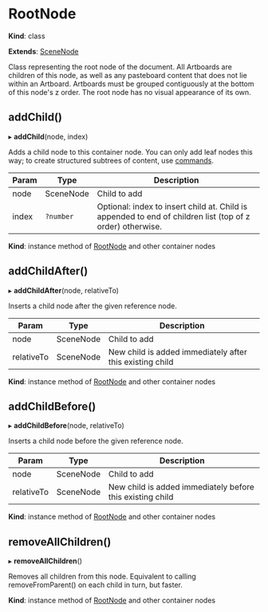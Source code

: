 # RootNode

**Kind**: class

**Extends**: [SceneNode](/develop/reference/SceneNode)

Class representing the root node of the document. All Artboards are children of this node, as well as any pasteboard content that
does not lie within an Artboard. Artboards must be grouped contiguously at the bottom of this node's z order. The root node has no
visual appearance of its own.

## addChild()

▸ **addChild**(node, index)

Adds a child node to this container node. You can only add leaf nodes this way; to create structured subtrees of content,
use [commands](/develop/reference/commands/).

| Param | Type         | Description                                                                                               |
| ----- | ------------ | --------------------------------------------------------------------------------------------------------- |
| node  | SceneNode | Child to add                                                                                              |
| index | `?number`    | Optional: index to insert child at. Child is appended to end of children list (top of z order) otherwise. |

**Kind**: instance method of [RootNode](#rootnode) and other container nodes

## addChildAfter()

▸ **addChildAfter**(node, relativeTo)

Inserts a child node after the given reference node.

| Param      | Type         | Description                                              |
| ---------- | ------------ | -------------------------------------------------------- |
| node       | SceneNode | Child to add                                             |
| relativeTo | SceneNode | New child is added immediately after this existing child |

**Kind**: instance method of [RootNode](#rootnode) and other container nodes

## addChildBefore()

▸ **addChildBefore**(node, relativeTo)

Inserts a child node before the given reference node.

| Param      | Type         | Description                                               |
| ---------- | ------------ | --------------------------------------------------------- |
| node       | SceneNode | Child to add                                              |
| relativeTo | SceneNode | New child is added immediately before this existing child |

**Kind**: instance method of [RootNode](#rootnode) and other container nodes

## removeAllChildren()

▸ **removeAllChildren**()

Removes all children from this node. Equivalent to calling removeFromParent() on each child in turn, but faster.

**Kind**: instance method of [RootNode](#rootnode) and other container nodes
